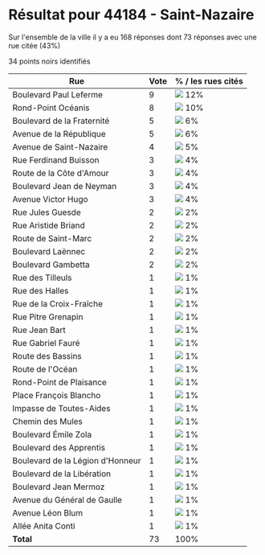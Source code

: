 # Résultat pour 44184 - Saint-Nazaire

Sur l'ensemble de la ville il y a eu 168 réponses dont 73 réponses avec une rue citée (43%)

34 points noirs identifiés

| Rue | Vote | % / les rues cités|
|-----|------|-------------------|
| Boulevard Paul Leferme | 9 | <img src="../../img/bar_12.gif" />&nbsp;12%|
| Rond-Point Océanis | 8 | <img src="../../img/bar_10.gif" />&nbsp;10%|
| Boulevard de la Fraternité | 5 | <img src="../../img/bar_6.gif" />&nbsp;6%|
| Avenue de la République | 5 | <img src="../../img/bar_6.gif" />&nbsp;6%|
| Avenue de Saint-Nazaire | 4 | <img src="../../img/bar_5.gif" />&nbsp;5%|
| Rue Ferdinand Buisson | 3 | <img src="../../img/bar_4.gif" />&nbsp;4%|
| Route de la Côte d'Amour | 3 | <img src="../../img/bar_4.gif" />&nbsp;4%|
| Boulevard Jean de Neyman | 3 | <img src="../../img/bar_4.gif" />&nbsp;4%|
| Avenue Victor Hugo | 3 | <img src="../../img/bar_4.gif" />&nbsp;4%|
| Rue Jules Guesde | 2 | <img src="../../img/bar_2.gif" />&nbsp;2%|
| Rue Aristide Briand | 2 | <img src="../../img/bar_2.gif" />&nbsp;2%|
| Route de Saint-Marc | 2 | <img src="../../img/bar_2.gif" />&nbsp;2%|
| Boulevard Laënnec | 2 | <img src="../../img/bar_2.gif" />&nbsp;2%|
| Boulevard Gambetta | 2 | <img src="../../img/bar_2.gif" />&nbsp;2%|
| Rue des Tilleuls | 1 | <img src="../../img/bar_1.gif" />&nbsp;1%|
| Rue des Halles | 1 | <img src="../../img/bar_1.gif" />&nbsp;1%|
| Rue de la Croix-Fraîche | 1 | <img src="../../img/bar_1.gif" />&nbsp;1%|
| Rue Pitre Grenapin | 1 | <img src="../../img/bar_1.gif" />&nbsp;1%|
| Rue Jean Bart | 1 | <img src="../../img/bar_1.gif" />&nbsp;1%|
| Rue Gabriel Fauré | 1 | <img src="../../img/bar_1.gif" />&nbsp;1%|
| Route des Bassins | 1 | <img src="../../img/bar_1.gif" />&nbsp;1%|
| Route de l'Océan | 1 | <img src="../../img/bar_1.gif" />&nbsp;1%|
| Rond-Point de Plaisance | 1 | <img src="../../img/bar_1.gif" />&nbsp;1%|
| Place François Blancho | 1 | <img src="../../img/bar_1.gif" />&nbsp;1%|
| Impasse de Toutes-Aides | 1 | <img src="../../img/bar_1.gif" />&nbsp;1%|
| Chemin des Mules | 1 | <img src="../../img/bar_1.gif" />&nbsp;1%|
| Boulevard Émile Zola | 1 | <img src="../../img/bar_1.gif" />&nbsp;1%|
| Boulevard des Apprentis | 1 | <img src="../../img/bar_1.gif" />&nbsp;1%|
| Boulevard de la Légion d'Honneur | 1 | <img src="../../img/bar_1.gif" />&nbsp;1%|
| Boulevard de la Libération | 1 | <img src="../../img/bar_1.gif" />&nbsp;1%|
| Boulevard Jean Mermoz | 1 | <img src="../../img/bar_1.gif" />&nbsp;1%|
| Avenue du Général de Gaulle | 1 | <img src="../../img/bar_1.gif" />&nbsp;1%|
| Avenue Léon Blum | 1 | <img src="../../img/bar_1.gif" />&nbsp;1%|
| Allée Anita Conti | 1 | <img src="../../img/bar_1.gif" />&nbsp;1%|
| **Total** | 73 | 100%|
